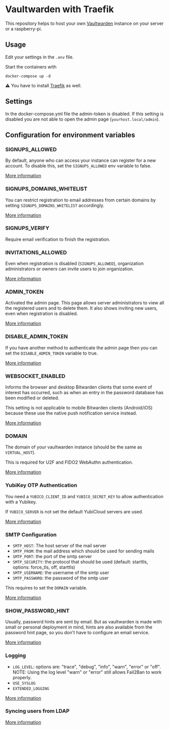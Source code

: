 # Vaultwarden with Traefik

This repository helps to host your own [Vaultwarden](https://github.com/dani-garcia/vaultwarden) instance on your
server or a raspberry-pi.

## Usage

Edit your settings in the `.env` file.

Start the containers with

```shell
docker-compose up -d
```

:warning: You have to install [Traefik](https://github.com/erkenes/docker-traefik) as well. 

## Settings

In the docker-compose.yml file the admin-token is disabled. If this setting is disabled you are not able to open the
admin page (`yourhost.local/admin`).

## Configuration for environment variables

### SIGNUPS_ALLOWED

By default, anyone who can access your instance can register for a new account. To disable this, set the
`SIGNUPS_ALLOWED` env variable to false.

[More information](https://github.com/dani-garcia/vaultwarden/wiki/Disable-registration-of-new-users)

### SIGNUPS_DOMAINS_WHITELIST

You can restrict registration to email addresses from certain domains by setting `SIGNUPS_DOMAINS_WHITELIST` accordingly.

[More information](https://github.com/dani-garcia/vaultwarden/wiki/Disable-registration-of-new-users#restricting-registrations-to-certain-email-domains)

### SIGNUPS_VERIFY

Require email verification to finish the registration.

### INVITATIONS_ALLOWED

Even when registration is disabled (`SIGNUPS_ALLOWED`), organization administrators or owners can invite users to join
organization.

[More information](https://github.com/dani-garcia/vaultwarden/wiki/Disable-invitations)

### ADMIN_TOKEN

Activated the admin page. This page allows server administrators to view all the registered users and to delete them. It
also shows inviting
new users, even when registration is disabled.

[More information](https://github.com/dani-garcia/vaultwarden/wiki/Enabling-admin-page)

### DISABLE_ADMIN_TOKEN

If you have another method to authenticate the admin page then you can set the `DISABLE_ADMIN_TOKEN` variable to true.

[More information](https://github.com/dani-garcia/vaultwarden/wiki/Disable-admin-token)

### WEBSOCKET_ENABLED

Informs the browser and desktop Bitwarden clients that some event of interest has occurred, such as when an entry in the
password database has been modified or deleted.

This setting is not applicable to mobile Bitwarden clients (Android/iOS) because these use the native push notification
service instead.

[More information](https://github.com/dani-garcia/vaultwarden/wiki/Enabling-WebSocket-notifications)

### DOMAIN

The domain of your vaultwarden instance (should be the same as `VIRTUAL_HOST`).

This is required for U2F and FIDO2 WebAuthn authentication.

[More information](https://github.com/dani-garcia/vaultwarden/wiki/Enabling-U2F-%28and-FIDO2-WebAuthn%29-authentication)

### YubiKey OTP Authentication

You need a `YUBICO_CLIENT_ID` and `YUBICO_SECRET_KEY` to allow authentication with a Yubikey.

If `YUBICO_SERVER` is not set the default YubiCloud servers are used.

[More information](https://github.com/dani-garcia/vaultwarden/wiki/Enabling-Yubikey-OTP-authentication)

### SMTP Configuration

- `SMTP_HOST`: The host server of the mail server
- `SMTP_FROM`: the mail address which should be used for sending mails
- `SMTP_PORT`: the port of the smtp server
- `SMTP_SECURITY`: the protocol that should be used (default: starttls, options: force_tls, off, starttls)
- `SMTP_USERNAME`: the username of the smtp user
- `SMTP_PASSWORD`: the password of the smtp user

This requires to set the `DOMAIN` variable.

[More information](https://github.com/dani-garcia/vaultwarden/wiki/SMTP-Configuration)

### SHOW_PASSWORD_HINT

Usually, password hints are sent by email. But as vaultwarden is made with small or personal deployment in mind,
hints are also available from the password hint page, so you don't have to configure an email service.

[More information](https://github.com/dani-garcia/vaultwarden/wiki/Password-hint-display)

### Logging

- `LOG_LEVEL`: options are: "trace", "debug", "info", "warn", "error" or "off". NOTE: Using the log level "warn" or "error" still allows Fail2Ban to work properly.
- `USE_SYSLOG`
- `EXTENDED_LOGGING`

[More information](https://github.com/dani-garcia/vaultwarden/wiki/Logging)

### Syncing users from LDAP 

[More information](https://github.com/dani-garcia/vaultwarden/wiki/Syncing-users-from-LDAP)